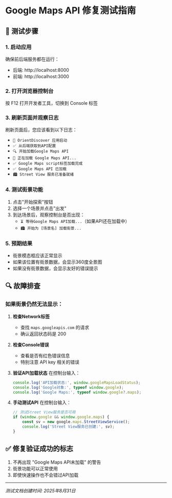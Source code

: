 # Google Maps API 修复测试指南

## 🧪 测试步骤

### 1. 启动应用
确保前后端服务都在运行：
- 后端: http://localhost:8000
- 前端: http://localhost:3000

### 2. 打开浏览器控制台
按 F12 打开开发者工具，切换到 Console 标签

### 3. 刷新页面并观察日志
刷新页面后，您应该看到以下日志：
- `🚀 OrientDiscover 应用启动`
- `✅ 从后端获取到API配置`
- `🔍 开始加载Google Maps API`
- `🔄 正在加载 Google Maps API...`
- `✅ Google Maps script标签加载完成`
- `✅ Google Maps API 已加载`
- `🏙️ Street View 服务已准备就绪`

### 4. 测试街景功能
1. 点击"开始探索"按钮
2. 选择一个场景并点击"出发"
3. 到达场景后，观察控制台是否出现：
   - `⏳ 等待Google Maps API加载...`（如果API还在加载中）
   - `🏙️ 开始为 [场景名] 加载街景...`

### 5. 预期结果
- 街景模态框应该正常显示
- 如果该位置有街景数据，会显示360度全景图
- 如果没有街景数据，会显示友好的错误提示

## 🔍 故障排查

### 如果街景仍然无法显示：

1. **检查Network标签**
   - 查找 `maps.googleapis.com` 的请求
   - 确认返回状态码是 200

2. **检查Console错误**
   - 查看是否有红色错误信息
   - 特别注意 API key 相关的错误

3. **验证API加载状态**
   在控制台输入：
   ```javascript
   console.log('API加载状态:', window.googleMapsLoadStatus);
   console.log('Google对象:', typeof window.google);
   console.log('Google Maps:', typeof window.google?.maps);
   ```

4. **手动测试API**
   在控制台输入：
   ```javascript
   // 测试Street View服务是否可用
   if (window.google && window.google.maps) {
       const sv = new google.maps.StreetViewService();
       console.log('Street View服务已创建:', sv);
   }
   ```

## ✅ 修复验证成功的标志

1. 不再出现 "Google Maps API未加载" 的警告
2. 街景功能可以正常使用
3. 即使快速操作也不会错过API加载

---
*测试文档创建时间: 2025年8月31日*
